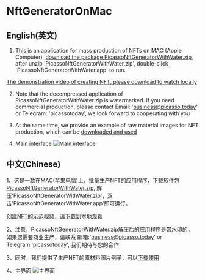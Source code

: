 # NftGeneratorOnMac

## English(英文)
1. This is an application for mass production of NFTs on MAC (Apple Computer), [download the package PicassoNftGeneratorWithWater.zip](https://www.picasso.today/release/PicassoNftGeneratorWithWater.zip), after unzip 'PicassoNftGeneratorWithWater.zip', double-click 'PicassoNftGeneratorWithWater.app' to run.

[The demonstration video of creating NFT, please download to watch locally](https://github.com/picassotoday/NftGeneratorOnMac/blob/main/example%20to%20generate%20nfts.mp4)

2. Note that the decompressed application of PicassoNftGeneratorWithWater.zip is watermarked.
If you need commercial production, please contact Email: 'business@picasso.today' or Telegram: 'picassotoday', we look forward to cooperating with you

3. At the same time, we provide an example of raw material images for NFT production, which can be [downloaded and used](https://github.com/picassotoday/NftGeneratorOnMac/tree/main/NftLayerImagesExample)

4. Main interface ![Main interface](https://github.com/picassotoday/NftGeneratorOnMac/blob/main/interface%20example.jpg)

## 中文(Chinese)
1、这是一款在MAC(苹果电脑)上，批量生产NFT的应用程序，[下载软件包 PicassoNftGeneratorWithWater.zip](https://www.picasso.today/release/PicassoNftGeneratorWithWater.zip), 解压'PicassoNftGeneratorWithWater.zip'，双击'PicassoNftGeneratorWithWater.app'即可运行。

[创建NFT的示范视频，请下载到本地观看](https://github.com/picassotoday/NftGeneratorOnMac/blob/main/example%20to%20generate%20nfts.mp4)

2、注意，PicassoNftGeneratorWithWater.zip解压后的应用程序是带水印的，
如果您需要商业生产，请联系 邮箱:'business@picasso.today' or Telegram:'picassotoday', 我们期待与您的合作

3、同时，我们提供了生产NFT的原材料图片例子，可以[下载使用](https://github.com/picassotoday/NftGeneratorOnMac/tree/main/NftLayerImagesExample)

4、主界面 ![主界面](https://github.com/picassotoday/NftGeneratorOnMac/blob/main/interface%20example.jpg)